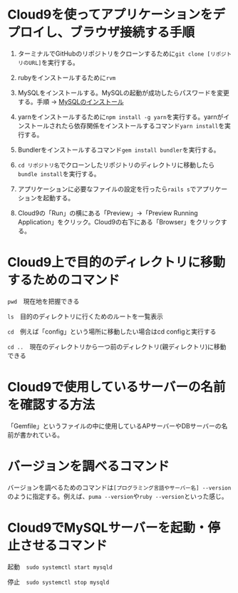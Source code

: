 # Cloud9を使ってアプリケーションをデプロイし、ブラウザ接続する手順
1. ターミナルでGitHubのリポジトリをクローンするために```git clone [リポジトリのURL]```を実行する。
2. rubyをインストールするために```rvm ```
3. MySQLをインストールする。MySQLの起動が成功したらパスワードを変更する。手順 → [MySQLのインストール](https://github.com/MasatoshiMizumoto/raisetech_documents/blob/main/aws/docs/install_mysql_on_cloud9_amazon_linux_2.md
)

4. yarnをインストールするために```npm install -g yarn```を実行する。yarnがインストールされたら依存関係をインストールするコマンド```yarn install```を実行する。
5. Bundlerをインストールするコマンド```gem install bundler```を実行する。
6. ```cd リポジトリ名```でクローンしたリポジトリのディレクトリに移動したら```bundle install```を実行する。
7. アプリケーションに必要なファイルの設定を行ったら```rails s```でアプリケーションを起動する。
8. Cloud9の「Run」の横にある「Preview」→「Preview Running Application」をクリック。Cloud9の右下にある「Browser」をクリックする。

# Cloud9上で目的のディレクトリに移動するためのコマンド
```pwd```　現在地を把握できる

```ls```　目的のディレクトリに行くためのルートを一覧表示

```cd```　例えば「config」という場所に移動したい場合はcd configと実行する

```cd ..```　現在のディレクトリから一つ前のディレクトリ(親ディレクトリ)に移動できる

# Cloud9で使用しているサーバーの名前を確認する方法
「Gemfile」というファイルの中に使用しているAPサーバーやDBサーバーの名前が書かれている。

# バージョンを調べるコマンド
バージョンを調べるためのコマンドは```[プログラミング言語やサーバー名] --version```のように指定する。例えば、```puma --version```や```ruby --version```といった感じ。

# Cloud9でMySQLサーバーを起動・停止させるコマンド
起動　```sudo systemctl start mysqld```

停止　```sudo systemctl stop mysqld```
